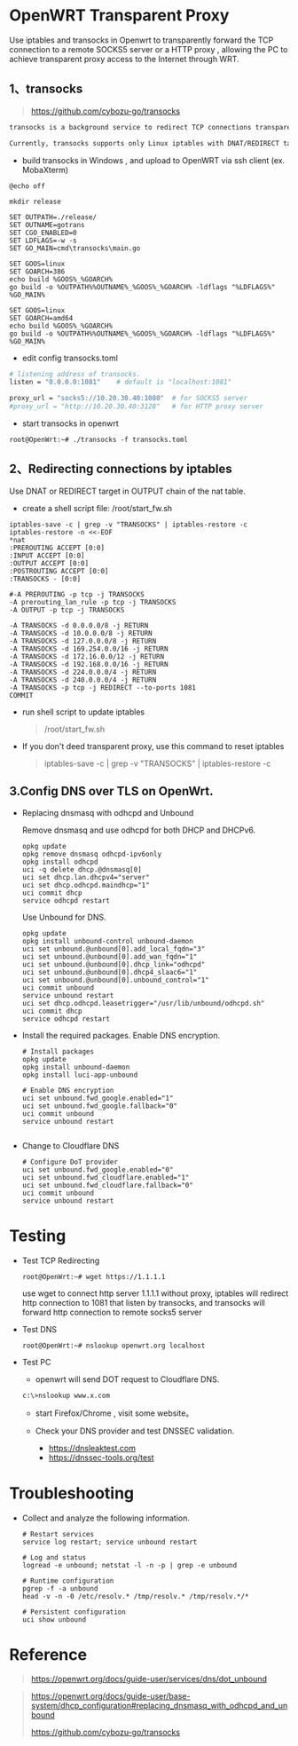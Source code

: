 # OpenWRT Transparent Proxy 

Use iptables and transocks in Openwrt to transparently forward the TCP connection to a remote SOCKS5 server or a HTTP proxy , allowing the PC to achieve transparent proxy access to the Internet through WRT.



## 1、transocks 

>https://github.com/cybozu-go/transocks

```bash
transocks is a background service to redirect TCP connections transparently to a SOCKS5 server or a HTTP proxy server like Squid.

Currently, transocks supports only Linux iptables with DNAT/REDIRECT target.
```

- build transocks in Windows , and upload to OpenWRT via ssh client (ex. MobaXterm)
```shell
@echo off

mkdir release

SET OUTPATH=./release/
SET OUTNAME=gotrans
SET CGO_ENABLED=0
SET LDFLAGS=-w -s
SET GO_MAIN=cmd\transocks\main.go

SET GOOS=linux
SET GOARCH=386
echo build %GOOS%_%GOARCH%
go build -o %OUTPATH%%OUTNAME%_%GOOS%_%GOARCH% -ldflags "%LDFLAGS%" %GO_MAIN%

SET GOOS=linux
SET GOARCH=amd64
echo build %GOOS%_%GOARCH%
go build -o %OUTPATH%%OUTNAME%_%GOOS%_%GOARCH% -ldflags "%LDFLAGS%" %GO_MAIN%
```

- edit config transocks.toml

```bash
# listening address of transocks.
listen = "0.0.0.0:1081"    # default is "localhost:1081"

proxy_url = "socks5://10.20.30.40:1080"  # for SOCKS5 server
#proxy_url = "http://10.20.30.40:3128"   # for HTTP proxy server
```

- start transocks in openwrt

```shell
root@OpenWrt:~# ./transocks -f transocks.toml
```



## 2、Redirecting connections by iptables

Use DNAT or REDIRECT target in OUTPUT chain of the nat table.

- create a shell script file:  /root/start_fw.sh

```shell
iptables-save -c | grep -v "TRANSOCKS" | iptables-restore -c
iptables-restore -n <<-EOF
*nat
:PREROUTING ACCEPT [0:0]
:INPUT ACCEPT [0:0]
:OUTPUT ACCEPT [0:0]
:POSTROUTING ACCEPT [0:0]
:TRANSOCKS - [0:0]

#-A PREROUTING -p tcp -j TRANSOCKS
-A prerouting_lan_rule -p tcp -j TRANSOCKS
-A OUTPUT -p tcp -j TRANSOCKS

-A TRANSOCKS -d 0.0.0.0/8 -j RETURN
-A TRANSOCKS -d 10.0.0.0/8 -j RETURN
-A TRANSOCKS -d 127.0.0.0/8 -j RETURN
-A TRANSOCKS -d 169.254.0.0/16 -j RETURN
-A TRANSOCKS -d 172.16.0.0/12 -j RETURN
-A TRANSOCKS -d 192.168.0.0/16 -j RETURN
-A TRANSOCKS -d 224.0.0.0/4 -j RETURN
-A TRANSOCKS -d 240.0.0.0/4 -j RETURN
-A TRANSOCKS -p tcp -j REDIRECT --to-ports 1081
COMMIT

```

- run shell  script to update iptables

  > /root/start_fw.sh

- If you don't deed transparent proxy,  use this command to reset iptables

  > iptables-save -c | grep -v "TRANSOCKS" | iptables-restore -c


## 3.Config DNS over TLS on OpenWrt.

- Replacing dnsmasq with odhcpd and Unbound

   Remove dnsmasq and use odhcpd for both DHCP and DHCPv6. 

  ```shell
  opkg update
  opkg remove dnsmasq odhcpd-ipv6only
  opkg install odhcpd
  uci -q delete dhcp.@dnsmasq[0]
  uci set dhcp.lan.dhcpv4="server"
  uci set dhcp.odhcpd.maindhcp="1"
  uci commit dhcp
  service odhcpd restart
  ```

   Use Unbound for DNS. 

  ```shell
  opkg update
  opkg install unbound-control unbound-daemon
  uci set unbound.@unbound[0].add_local_fqdn="3"
  uci set unbound.@unbound[0].add_wan_fqdn="1"
  uci set unbound.@unbound[0].dhcp_link="odhcpd"
  uci set unbound.@unbound[0].dhcp4_slaac6="1"
  uci set unbound.@unbound[0].unbound_control="1"
  uci commit unbound
  service unbound restart
  uci set dhcp.odhcpd.leasetrigger="/usr/lib/unbound/odhcpd.sh"
  uci commit dhcp
  service odhcpd restart
  ```

  

- Install the required packages. Enable DNS encryption. 

  ```shell
  # Install packages
  opkg update
  opkg install unbound-daemon
  opkg install luci-app-unbound
   
  # Enable DNS encryption
  uci set unbound.fwd_google.enabled="1"
  uci set unbound.fwd_google.fallback="0"
  uci commit unbound
  service unbound restart
  
  
  ```

- Change to Cloudflare DNS

  ```shell
  # Configure DoT provider
  uci set unbound.fwd_google.enabled="0"
  uci set unbound.fwd_cloudflare.enabled="1"
  uci set unbound.fwd_cloudflare.fallback="0"
  uci commit unbound
  service unbound restart
  ```

# Testing

- Test TCP Redirecting

  ```
  root@OpenWrt:~# wget https://1.1.1.1 
  ```

  use wget to connect http server 1.1.1.1 without proxy,  iptables will redirect http connection to 1081 that listen by transocks, and transocks will forward http connection to remote socks5 server

- Test DNS

  ```
  root@OpenWrt:~# nslookup openwrt.org localhost
  ```


- Test PC

  - openwrt will send DOT request to Cloudflare DNS.

  ```
  c:\>nslookup www.x.com
  ```

  - start Firefox/Chrome , visit some website。

  - Check your DNS provider and test DNSSEC validation.

    - https://dnsleaktest.com
    - https://dnssec-tools.org/test


# Troubleshooting

- Collect and analyze the following information. 

  ```
  # Restart services
  service log restart; service unbound restart
   
  # Log and status
  logread -e unbound; netstat -l -n -p | grep -e unbound
   
  # Runtime configuration
  pgrep -f -a unbound
  head -v -n -0 /etc/resolv.* /tmp/resolv.* /tmp/resolv.*/*
   
  # Persistent configuration
  uci show unbound
  ```

# Reference

> https://openwrt.org/docs/guide-user/services/dns/dot_unbound

> https://openwrt.org/docs/guide-user/base-system/dhcp_configuration#replacing_dnsmasq_with_odhcpd_and_unbound
>
> https://github.com/cybozu-go/transocks

